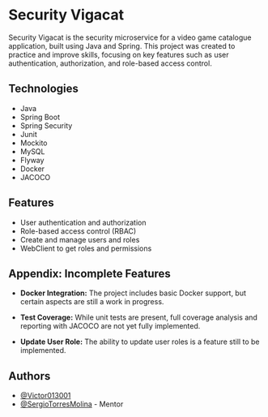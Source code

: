 
# Security Vigacat

Security Vigacat is the security microservice for a video game catalogue application, built using Java and Spring. This project was created to practice and improve skills, focusing on key features such as user authentication, authorization, and role-based access control.

## Technologies

- Java
- Spring Boot
- Spring Security
- Junit
- Mockito
- MySQL
- Flyway
- Docker
- JACOCO

## Features

- User authentication and authorization
- Role-based access control (RBAC)
- Create and manage users and roles
- WebClient to get roles and permissions 

## Appendix: Incomplete Features

- **Docker Integration:** The project includes basic Docker support, but certain aspects are still a work in progress.

- **Test Coverage:** While unit tests are present, full coverage analysis and reporting with JACOCO are not yet fully implemented.

- **Update User Role:** The ability to update user roles is a feature still to be implemented.
## Authors

- [@Victor013001](https://www.github.com/victor013001)
- [@SergioTorresMolina](https://www.github.com/SergioTorresMolina) - Mentor

